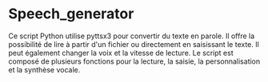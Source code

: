 # Speech_generator
Ce script Python utilise pyttsx3 pour convertir du texte en parole. Il offre la possibilité de lire à partir d'un fichier ou directement en saisissant le texte. Il peut également changer la voix et la vitesse de lecture. Le script est composé de plusieurs fonctions pour la lecture, la saisie, la personnalisation et la synthèse vocale.
